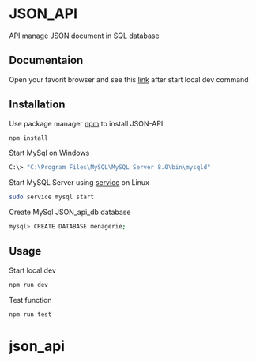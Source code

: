 # JSON_API

API manage JSON document in SQL database

## Documentaion

Open your favorit browser and see this [link](http://localhost:8080/api/documentation) after start local dev command

## Installation

Use package manager [npm](https://www.npmjs.com/get-npm) to install JSON-API

```bash
npm install
```

Start MySql on Windows

```bash
C:\> "C:\Program Files\MySQL\MySQL Server 8.0\bin\mysqld"
```

Start MySQL Server using [service](https://linux.die.net/man/8/service) on Linux

```bash
sudo service mysql start
```

Create MySql JSON_api_db database

```bash
mysql> CREATE DATABASE menagerie;
```

## Usage

Start local dev

```bash
npm run dev
```

Test function

```bash
npm run test
```
# json_api
